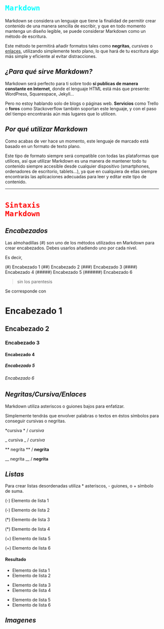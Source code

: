 # <code style="color : Cyan">Markdown</code>

Markdown se considera un lenguaje que tiene la finalidad de permitir crear contenido de una manera sencilla de escribir, y que en todo momento mantenga un diseño legible, se puede considerar Markdown como un método de escritura.

Este método te permitirá añadir formatos tales como **negritas**, *cursivas* o [enlaces](meesi.com), utilizando simplemente texto plano, lo que hará de tu escritura algo más simple y eficiente al evitar distracciones.

## *¿Para qué sirve Markdown?*
Markdown será perfecto para ti sobre todo **si publicas de manera constante en Internet**, donde el lenguaje HTML está más que presente: WordPress, Squarespace, Jekyll…

Pero no estoy hablando solo de blogs o páginas web. **Servicios** como Trello o **foros** como Stackoverflow también soportan este lenguaje, y con el paso del tiempo encontrarás aún más lugares que lo utilicen.

## *Por qué utilizar Markdown*
Como acabas de ver hace un momento, este lenguaje de marcado está basado en un formato de texto plano.

Este tipo de formato siempre será compatible con todas las plataformas que utilices, así que utilizar Markdown es una manera de mantener todo tu contenido siempre accesible desde cualquier dispositivo (smartphones, ordenadores de escritorio, tablets…), ya que en cualquiera de ellas siempre encontrarás las aplicaciones adecuadas para leer y editar este tipo de contenido.

___

# <code style="color : Red">Sintaxis Markdown</code>

## *Encabezados*

Las almohadillas (#) son uno de los métodos utilizados en Markdown para crear encabezados. Debes usarlos añadiendo uno por cada nivel.

Es decir,

(#) Encabezado 1
(##) Encabezado 2
(###) Encabezado 3
(####) Encabezado 4
(#####) Encabezado 5
(######) Encabezado 6
> sin los parentesis

Se corresponde con

# Encabezado 1
## Encabezado 2
### Encabezado 3
#### Encabezado 4
##### Encabezado 5
###### Encabezado 6

## *Negritas/Cursiva/Enlaces*
Markdown utiliza asteriscos o guiones bajos para enfatizar.

Simplemente tendrás que envolver palabras o textos en éstos símbolos para conseguir cursivas o negritas.

*cursiva *	    /    *cursiva*

_ cursiva _	    /    _cursiva_

** negrita **   /	 **negrita**

__ negrita __	   /    __negrita__


## *Listas*
Para crear listas desordenadas utiliza * asteriscos, - guiones, o + símbolo de suma.

(-) Elemento de lista 1

(-) Elemento de lista 2

(*) Elemento de lista 3

(*) Elemento de lista 4

(+) Elemento de lista 5

(+) Elemento de lista 6

#### Resultado

- Elemento de lista 1
- Elemento de lista 2
* Elemento de lista 3
* Elemento de lista 4
+ Elemento de lista 5
+ Elemento de lista 6

## *Imagenes*














































































